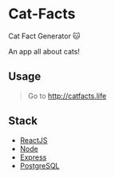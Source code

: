 # Cat-Facts
Cat Fact Generator 🐱

An app all about cats! 

## Usage

> Go to http://catfacts.life 

## Stack
- [ReactJS](https://reactjs.org/)
- [Node](https://nodejs.org/en/)
- [Express](http://expressjs.com/)
- [PostgreSQL](https://www.postgresql.org/)
